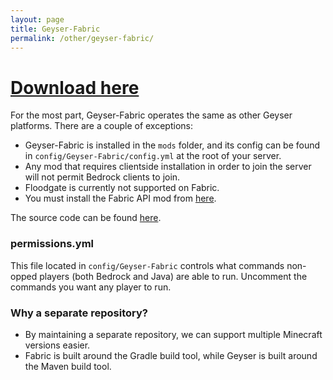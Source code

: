 ```yaml
---
layout: page
title: Geyser-Fabric
permalink: /other/geyser-fabric/
---
```


# [Download here](https://ci.opencollab.dev/job/GeyserMC/job/Geyser-Fabric/job/java-1.18/lastSuccessfulBuild/artifact/build/libs/Geyser-Fabric-2.0.0-SNAPSHOT.jar)

For the most part, Geyser-Fabric operates the same as other Geyser platforms. There are a couple of exceptions:

- Geyser-Fabric is installed in the `mods` folder, and its config can be found in `config/Geyser-Fabric/config.yml` at the root of your server.
- Any mod that requires clientside installation in order to join the server will not permit Bedrock clients to join.
- Floodgate is currently not supported on Fabric.
- You must install the Fabric API mod from [here](https://www.curseforge.com/minecraft/mc-mods/fabric-api).

The source code can be found [here](https://github.com/GeyserMC/Geyser-Fabric).

### permissions.yml

This file located in `config/Geyser-Fabric` controls what commands non-opped players (both Bedrock and Java) are able to run. Uncomment the commands you want any player to run.

### Why a separate repository?

- By maintaining a separate repository, we can support multiple Minecraft versions easier.
- Fabric is built around the Gradle build tool, while Geyser is built around the Maven build tool.
